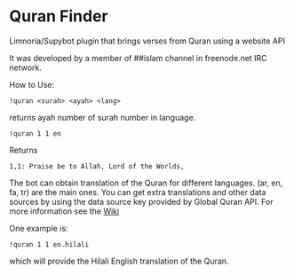 Quran Finder
============

Limnoria/Supybot plugin that brings verses from Quran using a website API

It was developed by a member of ##islam channel in freenode.net IRC network.

How to Use:

```
!quran <surah> <ayah> <lang>
```
returns ayah number <ayah> of surah number <surah> in <lang> language.

```
!quran 1 1 en
```
Returns 
```
1,1: Praise be to Allah, Lord of the Worlds,
```

The bot can obtain translation of the Quran for different languages. (ar, en, fa, tr) are the main ones. You can get extra translations and other data sources by using the data source key provided by Global Quran API. For more information see the [Wiki](https://github.com/SafaAlfulaij/QuranFinder/wiki)

One example is:
```
!quran 1 1 en.hilali
```
which will provide the Hilali English translation of the Quran.

